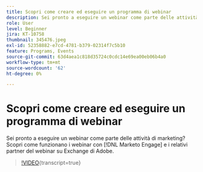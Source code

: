 ```yaml
---
title: Scopri come creare ed eseguire un programma di webinar
description: Sei pronto a eseguire un webinar come parte delle attività di marketing? Scopri come funzionano i webinar con [!DNL Marketo Engage] e i relativi partner del webinar su Exchange di Adobe.
role: User
level: Beginner
jira: KT-10758
thumbnail: 345476.jpeg
exl-id: 52358882-e7cd-4781-b379-02314f7c5b10
feature: Programs, Events
source-git-commit: 63d4aea1c818d35724c0cdc14e69ea00eb06b4a0
workflow-type: tm+mt
source-wordcount: '62'
ht-degree: 0%

---
```


# Scopri come creare ed eseguire un programma di webinar

Sei pronto a eseguire un webinar come parte delle attività di marketing? Scopri come funzionano i webinar con [!DNL Marketo Engage] e i relativi partner del webinar su Exchange di Adobe.

>[!VIDEO](https://video.tv.adobe.com/v/345476/?quality=12&learn=on){transcript=true}
